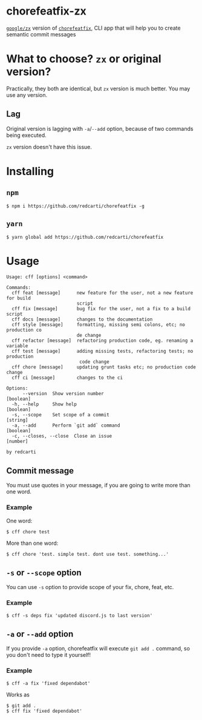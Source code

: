 # chorefeatfix-zx
[`google/zx`](https://github.com/google/zx) version of [`chorefeatfix`](https://github.com/redcarti/chorefeatfix), CLI app that will help you to create semantic commit messages

# What to choose? `zx` or original version?
Practically, they both are identical, but `zx` version is much better. You may use any version.

## Lag
Original version is lagging with `-a`/`--add` option, because of two commands being executed.

`zx` version doesn't have this issue.

# Installing

## `npm`

```console
$ npm i https://github.com/redcarti/chorefeatfix -g
```

## `yarn`

```console
$ yarn global add https://github.com/redcarti/chorefeatfix
```

# Usage

```console
Usage: cff [options] <command>

Commands:
  cff feat [message]      new feature for the user, not a new feature for build
                          script
  cff fix [message]       bug fix for the user, not a fix to a build script
  cff docs [message]      changes to the documentation
  cff style [message]     formatting, missing semi colons, etc; no production co
                          de change
  cff refactor [message]  refactoring production code, eg. renaming a variable
  cff test [message]      adding missing tests, refactoring tests; no production
                           code change
  cff chore [message]     updating grunt tasks etc; no production code change
  cff ci [message]        changes to the ci

Options:
      --version  Show version number                                   [boolean]
  -h, --help     Show help                                             [boolean]
  -s, --scope    Set scope of a commit                                  [string]
  -a, --add      Perform `git add` command                             [boolean]
  -c, --closes, --close  Close an issue                                 [number]

by redcarti
```

## Commit message

You must use quotes in your message, if you are going to write more than one word.

### Example

One word:

```console
$ cff chore test
```

More than one word:

```console
$ cff chore 'test. simple test. dont use test. something...'
```

## `-s` or `--scope` option

You can use `-s` option to provide scope of your fix, chore, feat, etc.

### Example

```console
$ cff -s deps fix 'updated discord.js to last version'
```

## `-a` or `--add` option

If you provide `-a` option, chorefeatfix will execute `git add .` command, so you don't need to type it yourself!

### Example

```console
$ cff -a fix 'fixed dependabot'
```

Works as

```console
$ git add .
$ cff fix 'fixed dependabot'
```
